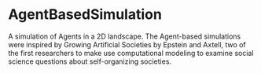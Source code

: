 # AgentBasedSimulation
A simulation of Agents in a 2D landscape. The Agent-based simulations were inspired by Growing Artificial Societies by Epstein and Axtell, two of the first researchers to make use computational modeling to examine social science questions about self-organizing societies.
